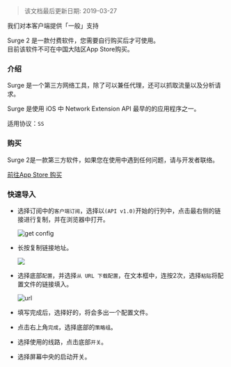 > 该文档最后更新日期: 2019-03-27

<p class="info">我们对本客户端提供「一般」支持</p>

<p class="tip">Surge 2 是一款付费软件，您需要自行购买后才可使用。<br/>目前该软件不可在中国大陆区App Store购买。</p>

### 介绍

Surge 是一个第三方网络工具，除了可以兼任代理，还可以抓取流量以及分析请求。

Surge 是使用 iOS 中 Network Extension API 最早的的应用程序之一。

适用协议：`SS`

### 购买

<p class="tip">Surge 2是一款第三方软件，如果您在使用中遇到任何问题，请与开发者联络。</p>

[前往App Store 购买](https://itunes.apple.com/us/app/surge-legacy-support/id1040100637)

### 快速导入

- 选择订阅中的`客户端订阅`，选择以`(API v1.0)`开始的行列中，点击最右侧的链接进行复制，并在浏览器中打开。

	![get config](https://img.niconode.co/2019032708440913774kotavvMFE2b2deV.png)

- 长按复制链接地址。

	![](https://img.niconode.co/2018060613513125543f2bvljLuxmFNqVz.jpg)

- 选择底部`配置`，并选择`从 URL 下载配置`，在文本框中，连按2次，选择`粘贴`将配置文件的链接填入。

	![url](https://img.niconode.co/2018060613441557113vtkWGHUJpuGJ5Q6.jpg)

- 填写完成后，选择好的，将会多出一个配置文件。

- 点击右上角`完成`，选择底部的`策略组`。

- 选择使用的线路，点击底部`开关`。

- 选择屏幕中央的启动开关。

